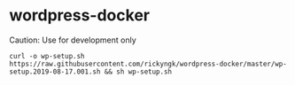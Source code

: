 # wordpress-docker
Caution: Use for development only

```
curl -o wp-setup.sh https://raw.githubusercontent.com/rickyngk/wordpress-docker/master/wp-setup.2019-08-17.001.sh && sh wp-setup.sh
```
